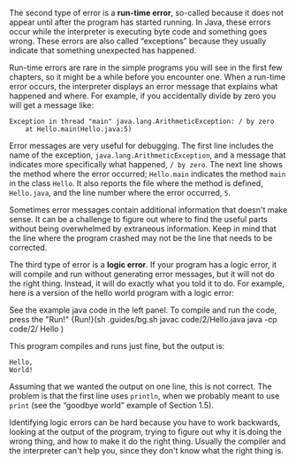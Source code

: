 The second type of error is a **run-time error**, so-called because it does not appear until after the program has started running. In Java, these errors occur while the interpreter is executing byte code and something goes wrong. These errors are also called “exceptions” because they usually indicate that something unexpected has happened.

Run-time errors are rare in the simple programs you will see in the first few chapters, so it might be a while before you encounter one. When a run-time error occurs, the interpreter displays an error message that explains what happened and where. For example, if you accidentally divide by zero you will get a message like:


```code
Exception in thread "main" java.lang.ArithmeticException: / by zero
    at Hello.main(Hello.java:5)
```



Error messages are very useful for debugging. The first line includes the name of the exception, `java.lang.ArithmeticException`, and a message that indicates more specifically what happened, `/ by zero`. The next line shows the method where the error occurred; `Hello.main` indicates the method `main` in the class `Hello`. It also reports the file where the method is defined, `Hello.java`, and the line number where the error occurred, `5`.

Sometimes error messages contain additional information that doesn't make sense. It can be a challenge to figure out where to find the useful parts without being overwhelmed by extraneous information. Keep in mind that the line where the program crashed may not be the line that needs to be corrected.



The third type of error is a **logic error**. If your program has a logic error, it will compile and run without generating error messages, but it will not do the right thing. Instead, it will do exactly what you told it to do. For example, here is a version of the hello world program with a logic error:



See the example java code in the left panel.
To compile and run the code, press the "Run!"
{Run!}(sh .guides/bg.sh javac code/2/Hello.java java -cp code/2/ Hello )


This program compiles and runs just fine, but the output is:

```code
Hello,
World!
```

Assuming that we wanted the output on one line, this is not correct. The problem is that the first line uses `println`, when we probably meant to use `print` (see the “goodbye world” example of Section 1.5).

Identifying logic errors can be hard because you have to work backwards, looking at the output of the program, trying to figure out why it is doing the wrong thing, and how to make it do the right thing. Usually the compiler and the interpreter can't help you, since they don't know what the right thing is.